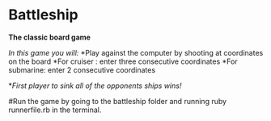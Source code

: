 # Battleship
**The classic board game**

*In this game you will:*
*Play against the computer by shooting at coordinates on the board
*For cruiser : enter three consecutive coordinates
*For submarine: enter 2 consecutive coordinates

**First player to sink all of the opponents ships wins!*

#Run the game by going to the battleship folder and running ruby runnerfile.rb in the terminal. 
